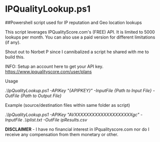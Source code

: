 # IPQualityLookup.ps1
##Powershell script used for IP reputation and Geo location lookups

This script leverages IPQualityScore.com's (FREE) API.  It is limited to 5000 lookups per month.  You can also use a paid version for different limitations (if any).

Shout out to Norbet P since I cannibalized a script he shared with me to build this.

INFO:
Setup an account here to get your API key. 
https://www.ipqualityscore.com/user/plans

Usage

*.\IpQualityLookup.ps1 -APIKey "{APIPKEY}" -InputFile {Path to Input File} -OutFile {Path to Output File}*

Example (source/destination files within same folder as script)

*.\IpQualityLookup.ps1 -APIKey "AVXXXXXXXXXXXXXXXXXXXXgc" -InputFile .\iplist.txt -OutFile ipResults.csv*

**DISCLAIMER** - I have no financial interest in IPqualityscore.com nor do I receive any compensation from them monetary or other.
